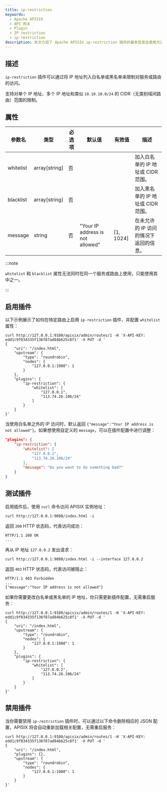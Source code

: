 ```yaml
---
title: ip-restriction
keywords:
  - Apache APISIX
  - API 网关
  - Plugin
  - IP restriction
  - ip-restriction
description: 本文介绍了 Apache APISIX ip-restriction 插件的基本信息及使用方法。
---
```


<!--
#
# Licensed to the Apache Software Foundation (ASF) under one or more
# contributor license agreements.  See the NOTICE file distributed with
# this work for additional information regarding copyright ownership.
# The ASF licenses this file to You under the Apache License, Version 2.0
# (the "License"); you may not use this file except in compliance with
# the License.  You may obtain a copy of the License at
#
#     http://www.apache.org/licenses/LICENSE-2.0
#
# Unless required by applicable law or agreed to in writing, software
# distributed under the License is distributed on an "AS IS" BASIS,
# WITHOUT WARRANTIES OR CONDITIONS OF ANY KIND, either express or implied.
# See the License for the specific language governing permissions and
# limitations under the License.
#
-->

## 描述

`ip-restriction` 插件可以通过将 IP 地址列入白名单或黑名单来限制对服务或路由的访问。

支持对单个 IP 地址、多个 IP 地址和类似 `10.10.10.0/24` 的 CIDR（无类别域间路由）范围的限制。

## 属性

| 参数名    | 类型          | 必选项 | 默认值 | 有效值 | 描述                             |
| --------- | ------------- | ------ | ------ | ------ | -------------------------------- |
| whitelist | array[string] | 否   |        |        | 加入白名单的 IP 地址或 CIDR 范围。 |
| blacklist | array[string] | 否   |        |        | 加入黑名单的 IP 地址或 CIDR 范围。 |
| message | string | 否   | "Your IP address is not allowed" | [1, 1024] | 在未允许的 IP 访问的情况下返回的信息。 |

:::note

`whitelist` 和 `blacklist` 属性无法同时在同一个服务或路由上使用，只能使用其中之一。

:::

## 启用插件

以下示例展示了如何在特定路由上启用 `ip-restriction` 插件，并配置 `whitelist` 属性：

```shell
curl http://127.0.0.1:9180/apisix/admin/routes/1 -H 'X-API-KEY: edd1c9f034335f136f87ad84b625c8f1' -X PUT -d '
{
    "uri": "/index.html",
    "upstream": {
        "type": "roundrobin",
        "nodes": {
            "127.0.0.1:1980": 1
        }
    },
    "plugins": {
        "ip-restriction": {
            "whitelist": [
                "127.0.0.1",
                "113.74.26.106/24"
            ]
        }
    }
}'
```

当使用白名单之外的 IP 访问时，默认返回 `{"message":"Your IP address is not allowed"}`。如果想使用自定义的 `message`，可以在插件配置中进行调整：

```json
"plugins": {
    "ip-restriction": {
        "whitelist": [
            "127.0.0.1",
            "113.74.26.106/24"
        ],
        "message": "Do you want to do something bad?"
    }
}
```

## 测试插件

启用插件后，使用 `curl` 命令访问 APISIX 实例地址：

```shell
curl http://127.0.0.1:9080/index.html -i
```

返回 `200` HTTP 状态码，代表访问成功：

```shell
HTTP/1.1 200 OK
...
```

再从 IP 地址 `127.0.0.2` 发出请求：

```shell
curl http://127.0.0.1:9080/index.html -i --interface 127.0.0.2
```

返回 `403` HTTP 状态码，代表访问被阻止：

```shell
HTTP/1.1 403 Forbidden
...
{"message":"Your IP address is not allowed"}
```

如果你需要更改白名单或黑名单的 IP 地址，你只需更新插件配置，无需重启服务：

```shell
curl http://127.0.0.1:9180/apisix/admin/routes/1 -H 'X-API-KEY: edd1c9f034335f136f87ad84b625c8f1' -X PUT -d '
{
    "uri": "/index.html",
    "upstream": {
        "type": "roundrobin",
        "nodes": {
            "127.0.0.1:1980": 1
        }
    },
    "plugins": {
        "ip-restriction": {
            "whitelist": [
                "127.0.0.2",
                "113.74.26.106/24"
            ]
        }
    }
}'
```

## 禁用插件

当你需要禁用 `ip-restriction` 插件时，可以通过以下命令删除相应的 JSON 配置，APISIX 将会自动重新加载相关配置，无需重启服务：

```shell
curl http://127.0.0.1:9180/apisix/admin/routes/1 -H 'X-API-KEY: edd1c9f034335f136f87ad84b625c8f1' -X PUT -d '
{
    "uri": "/index.html",
    "plugins": {},
    "upstream": {
        "type": "roundrobin",
        "nodes": {
            "127.0.0.1:1980": 1
        }
    }
}'
```
